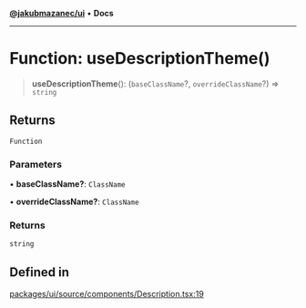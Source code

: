 [**@jakubmazanec/ui**](../README.md) • **Docs**

---

# Function: useDescriptionTheme()

> **useDescriptionTheme**(): (`baseClassName`?, `overrideClassName`?) => `string`

## Returns

`Function`

### Parameters

• **baseClassName?**: `ClassName`

• **overrideClassName?**: `ClassName`

### Returns

`string`

## Defined in

[packages/ui/source/components/Description.tsx:19](https://github.com/jakubmazanec/tools/blob/2afd81e4680434017b6f838733fd5ccd928cec42/packages/ui/source/components/Description.tsx#L19)
